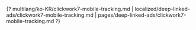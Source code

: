 {? multilang/ko-KR/clickwork7-mobile-tracking.md | localized/deep-linked-ads/clickwork7-mobile-tracking.md | pages/deep-linked-ads/clickwork7-mobile-tracking.md ?}
